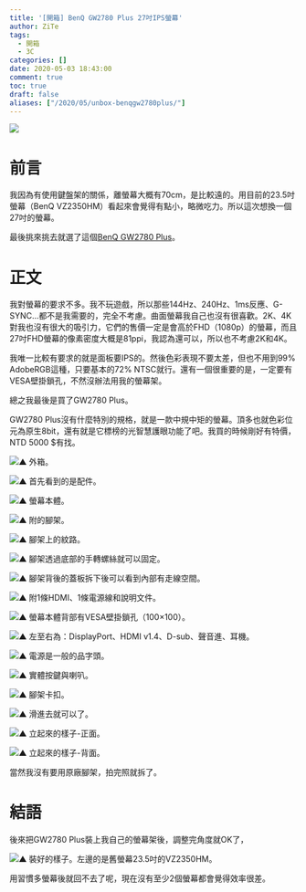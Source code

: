 ```yaml
---
title: '[開箱] BenQ GW2780 Plus 27吋IPS螢幕'
author: ZiTe
tags:
  - 開箱
  - 3C
categories: []
date: 2020-05-03 18:43:00
comment: true
toc: true
draft: false
aliases: ["/2020/05/unbox-benqgw2780plus/"]
---
```

![](https://1.bp.blogspot.com/-Yt9q3oVyt3w/Xq6qG1YpZeI/AAAAAAAACSU/3G9o-BC0H7c54ZmU1ojwrkxvPFR5wJFBQCPcBGAsYHg/s400/BenQ%2BGW2780%2BPlus_15.JPG)

# 前言

我因為有使用鍵盤架的關係，離螢幕大概有70cm，是比較遠的。用目前的23.5吋螢幕（BenQ VZ2350HM）看起來會覺得有點小，略微吃力。所以這次想換一個27吋的螢幕。

最後挑來挑去就選了這個[BenQ GW2780 Plus](https://www.benq.com/zh-tw/monitor/video-enjoyment/gw2780-plus.html)。

<!--more-->

# 正文

我對螢幕的要求不多。我不玩遊戲，所以那些144Hz、240Hz、1ms反應、G-SYNC...都不是我需要的，完全不考慮。曲面螢幕我自己也沒有很喜歡。2K、4K對我也沒有很大的吸引力，它們的售價一定是會高於FHD（1080p）的螢幕，而且27吋FHD螢幕的像素密度大概是81ppi，我認為還可以，所以也不考慮2K和4K。

我唯一比較有要求的就是面板要IPS的。然後色彩表現不要太差，但也不用到99% AdobeRGB這種，只要基本的72% NTSC就行。還有一個很重要的是，一定要有VESA壁掛鎖孔，不然沒辦法用我的螢幕架。

總之我最後是買了GW2780 Plus。

GW2780 Plus沒有什麼特別的規格，就是一款中規中矩的螢幕。頂多也就色彩位元為原生8bit，還有就是它標榜的光智慧護眼功能了吧。我買的時候剛好有特價，NTD 5000 $有找。

![▲ 外箱。](https://1.bp.blogspot.com/-IsG9RGUQpWw/Xq6iBG4c7VI/AAAAAAAACR0/M-XRzPaRiKwd45cK2QE6tATusGvkl59ygCPcBGAsYHg/s1600/BenQ%2BGW2780%2BPlus_01.JPG)

![▲ 首先看到的是配件。](https://1.bp.blogspot.com/-vZqTEV1yWZA/Xq6iBFv6hoI/AAAAAAAACR0/apawLZELHRIl_oFKxQqca5UhU8i-eeaWACPcBGAsYHg/s1600/BenQ%2BGW2780%2BPlus_02.JPG)

![▲ 螢幕本體。](https://4.bp.blogspot.com/-3-7qbIbLpgk/Xq6iBAhlS5I/AAAAAAAACR0/O8NUj8zjVjYDKNUa1OdXZyAJbib5gccmgCPcBGAsYHg/s1600/BenQ%2BGW2780%2BPlus_03.JPG)

![▲ 附的腳架。](https://3.bp.blogspot.com/-gj_oSBk0fA8/Xq6iBHIf51I/AAAAAAAACR0/Um4xgkWAi-8rrWjQ3MzoWs4fVCYICE3NACPcBGAsYHg/s1600/BenQ%2BGW2780%2BPlus_04.JPG)

![▲ 腳架上的紋路。](https://3.bp.blogspot.com/-1ih-E1ViPa4/Xq6iBH_zyvI/AAAAAAAACR0/-w9ec_DxYOcNEtRr1CjixT3frHWLgFxjACPcBGAsYHg/s1600/BenQ%2BGW2780%2BPlus_05.JPG)

![▲ 腳架透過底部的手轉螺絲就可以固定。](https://2.bp.blogspot.com/-P-bcXB-pg-w/Xq6iBMk1tmI/AAAAAAAACR0/9RaGDp0Elk0BlcJVF-hf1Eur89N7h8bGgCPcBGAsYHg/s1600/BenQ%2BGW2780%2BPlus_06.JPG)

![▲ 腳架背後的蓋板拆下後可以看到內部有走線空間。](https://3.bp.blogspot.com/-t2Ajc-I3sNQ/Xq6iBFHEagI/AAAAAAAACR0/vTytHuZSqTYWan0aHdGT-InuGHEcxoWDgCPcBGAsYHg/s1600/BenQ%2BGW2780%2BPlus_07.JPG)

![▲ 附1條HDMI、1條電源線和說明文件。](https://4.bp.blogspot.com/-J6j2yWqFL0c/Xq6iBG9Ov8I/AAAAAAAACR0/khc7p0-OM-4UXAeUc4qoMQNes9bqprIwwCPcBGAsYHg/s1600/BenQ%2BGW2780%2BPlus_08.JPG)

![▲ 螢幕本體背部有VESA壁掛鎖孔（100×100）。](https://1.bp.blogspot.com/-mo_i8UOgCwA/Xq6iBNlSV3I/AAAAAAAACR0/SxKEQksxJh0s-g4flD2E9pbH3FnSafKLgCPcBGAsYHg/s1600/BenQ%2BGW2780%2BPlus_09.JPG)

![▲ 左至右為：DisplayPort、HDMI v1.4、D-sub、聲音進、耳機。](https://3.bp.blogspot.com/-hrVZ539Z8u4/Xq6iBMRMOtI/AAAAAAAACR0/Lei-VEoBQUMsaToZPWy_hVjDKWOMIMOoQCPcBGAsYHg/s1600/BenQ%2BGW2780%2BPlus_10.JPG)

![▲ 電源是一般的品字頭。](https://1.bp.blogspot.com/-sYA6CQ_wrSo/Xq6iBKFj9oI/AAAAAAAACR0/Kp9XP_uh5e88YzcysmizBSBHg2mCAUeIQCPcBGAsYHg/s1600/BenQ%2BGW2780%2BPlus_11.JPG)

![▲ 實體按鍵與喇叭。](https://2.bp.blogspot.com/-Pm-znxYPUIU/Xq6iBAx6rlI/AAAAAAAACR0/LD6iX4rfW44io3XXNXDciQiMwja9cmdvQCPcBGAsYHg/s1600/BenQ%2BGW2780%2BPlus_12.JPG)

![▲ 腳架卡扣。](https://1.bp.blogspot.com/-UHVk27_P-ss/Xq6iBC9rZ8I/AAAAAAAACR0/te9PApuLI3gnlkL_WC95GGHI8aPw7MNwwCPcBGAsYHg/s1600/BenQ%2BGW2780%2BPlus_13.JPG)

![▲ 滑進去就可以了。](https://3.bp.blogspot.com/-H9_xwDhqnh0/Xq6iBJebQJI/AAAAAAAACR0/9dv1QNZWFM8TvxC0ZXWIEU4OHqvZiSMfgCPcBGAsYHg/s1600/BenQ%2BGW2780%2BPlus_14.JPG)

![▲ 立起來的樣子-正面。](https://3.bp.blogspot.com/-tf_6mlRJW6s/Xq6iBDIsd0I/AAAAAAAACR0/kinNSpbRw_Ad1suu_a2ZHcVae1T1566nwCPcBGAsYHg/s1600/BenQ%2BGW2780%2BPlus_15.JPG)

![▲ 立起來的樣子-背面。](https://4.bp.blogspot.com/-nl4UyZJmqKI/Xq6iBJFQXgI/AAAAAAAACR0/-a-pZa45Sn0eIcWdnK6xrtAWUFAC8uefQCPcBGAsYHg/s1600/BenQ%2BGW2780%2BPlus_16.JPG)

當然我沒有要用原廠腳架，拍完照就拆了。

# 結語

後來把GW2780 Plus裝上我自己的螢幕架後，調整完角度就OK了，

![▲ 裝好的樣子。左邊的是舊螢幕23.5吋的VZ2350HM。](https://2.bp.blogspot.com/-yaivZLxS12M/Xq6iBLO6SiI/AAAAAAAACR0/15gmH_n9URUJ_MLFlqsUEYwEwM4_zemvgCPcBGAsYHg/s1600/BenQ%2BGW2780%2BPlus_17.JPG)

用習慣多螢幕後就回不去了呢，現在沒有至少2個螢幕都會覺得效率很差。